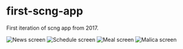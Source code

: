 # first-scng-app

First iteration of scng app from 2017.

![News screen](https://i.ibb.co/KqNNpSw/69135323-364288647849156-2936464166703071232-n.png)
![Schedule screen](https://i.ibb.co/1vf0P2h/69210801-2458304110931333-8030171693290881024-n.png)
![Meal screen](https://i.ibb.co/vQWGs4j/69740775-429168471139956-6949651328566034432-n.png)
![Malica screen](https://i.ibb.co/k0YQy19/69588371-441661696435216-3785079168144769024-n.png)
